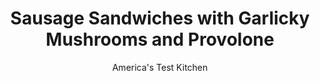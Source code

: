 ---
layout: ../../layouts/MarkdownPostLayout.astro
title: Sausage Sandwiches with Garlicky Mushrooms and Provolone
author: America's Test Kitchen
pubDate: 2023-03-15
description: "The best sausage sandwiches start with perfectly cooked links."
image_url: https://res.cloudinary.com/hksqkdlah/image/upload/ar_1:1,c_fill,dpr_2.0,f_auto,fl_lossy.progressive.strip_profile,g_faces:auto,q_auto:low,w_344/SFS_SausageSandwiches_076_3_j7xt7p
tags: ["Main Courses","Pork","Sandwiches"]
calories: 4960
protein: 43
carbohydrates: 26
fats: 60
fiber: 1
ingredients: ["6 sweet or, hot Italian sausages","1 tablespoon, extra-virgin olive oil","12 ounces, cremini mushrooms, trimmed and sliced","½ teaspoon, table salt","½ teaspoon, pepper","2 , garlic cloves, minced","1 teaspoon, minced fresh thyme","6 , hot dog buns","12 slices deli sharp, provolone cheese (about 12 ounces)","2 ounces, Pecorino Romano cheese, grated (1 cup)","1 tablespoon, chopped fresh parsley"]
serves: 6
time: "30 minutes"
instructions: ["Adjust oven rack to middle position and heat oven to 400 degrees. Line rimmed baking sheet with aluminum foil.","Add sausages and oil to 12-inch nonstick skillet. Cover and cook over medium heat, flipping every 2 minutes, until sausages are well browned and register 160 degrees, 12 to 16 minutes, reducing heat to medium-low if sausages begin to get too dark.","Transfer sausages to plate, tent with foil, and let rest while preparing mushrooms.","Heat fat left in skillet over medium heat until shimmering. Add mushrooms, salt, and pepper and cook until tender and lightly browned, 6 to 9 minutes, stirring occasionally. Stir in garlic and thyme and cook until fragrant, about 1 minute. Off heat, place sausages over mushroom mixture in skillet and cover to keep warm.","Arrange buns on prepared sheet. Divide provolone and Pecorino evenly among buns. Bake until cheese is melted and buns are warm, about 3 minutes.","Place 1 sausage in each bun. Divide mushroom mixture evenly among buns. Sprinkle with parsley and serve."]
nutrition: ["701 mg Potassium, K","724 mg Phosphorus, P","770 mg Calcium, Ca","3 mg Iron, Fe","57 mg Magnesium, Mg","1852 mg Sodium, Na","5 mg Zinc, Zn","60 g Total lipid (fat)","7 mg Niacin","24 g Fatty acids, total monounsaturated","6 g Fatty acids, total polyunsaturated","4 mg Vitamin C, total ascorbic acid","147 mg Cholesterol","26 g Fatty acids, total saturated","1 g Fiber, total dietary","36 µg Folic acid","42 µg Folate, food","4 g Sugars, total","15 µg Vitamin K (phylloquinone)","155 g Water","26 g Carbohydrate, by difference","103 µg Folate, DFE","43 g Protein","2 µg Vitamin B-12","157 µg Vitamin A, RAE","826 kcal Energy","4960 calories"]
notes: "Sausage size will vary by brand, and the size will affect the cooking time in step 2. This cooking method will work with any variety of fresh sausage that is similar in size to typical Italian sausages."
---